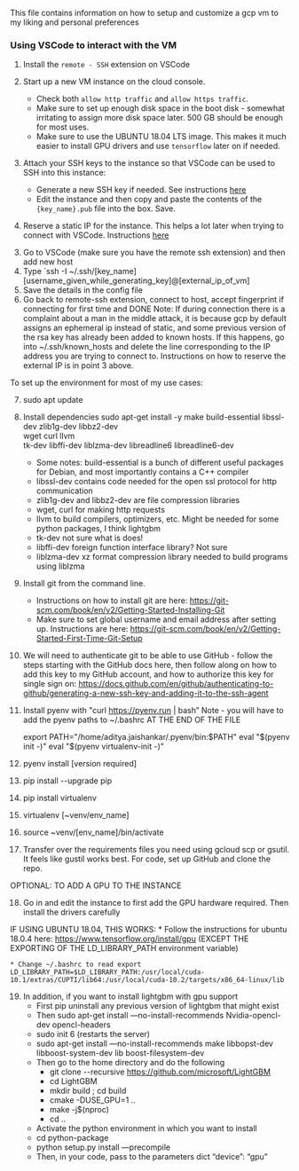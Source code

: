 This file contains information on how to setup and customize a gcp vm to my liking and personal preferences

### Using VSCode to interact with the VM

1. Install the `remote - SSH` extension on VSCode

2. Start up a new VM instance on the cloud console.
    * Check both `allow http traffic` and `allow https traffic`.
    * Make sure to set up enough disk space in the boot disk - somewhat irritating to assign more disk space later. 500 GB should be enough for most uses.
    * Make sure to use the UBUNTU 18.04 LTS image. This makes it much easier to install GPU drivers and use `tensorflow` later on if needed.  

3. Attach your SSH keys to the instance so that VSCode can be used to SSH into this instance:
    * Generate a new SSH key if needed. See instructions [here](https://cloud.google.com/compute/docs/instances/adding-removing-ssh-keys#createsshkeys)
    * Edit the instance and then copy and paste the contents of the `{key_name}.pub` file into the box. Save. 

4. Reserve a static IP for the instance. This helps a lot later when trying to connect with VSCode. Instructions [here](https://cloud.google.com/compute/docs/ip-addresses/reserve-static-external-ip-address)

3) Go to VSCode (make sure you have the remote ssh extension) and then add new host
4) Type `ssh -I ~/.ssh/[key_name] [username_given_while_generating_key]@[external_ip_of_vm]
5) Save the details in the config file
6) Go back to remote-ssh extension, connect to host, accept fingerprint if connecting for first time and DONE
	Note: If during connection there is a complaint about a man in the middle attack, it is because gcp by default assigns an ephemeral	ip instead of static, and some previous version of the rsa key has already been added to known hosts. If this happens, go into ~/.ssh/known_hosts and delete the line corresponding to the IP address you are trying to connect to. Instructions on how to reserve the external IP is in point 3 above. 

To set up the environment for most of my use cases:

7) sudo apt update



8) Install dependencies
	sudo apt-get install -y make build-essential libssl-dev zlib1g-dev libbz2-dev \
	wget curl llvm \
	tk-dev libffi-dev liblzma-dev libreadline6 libreadline6-dev


	* Some notes: build-essential is a bunch of different useful packages for Debian, and most importantly contains a C++ compiler
	* libssl-dev contains code needed for the open ssl protocol for http communication
	* zlib1g-dev and libbz2-dev are file compression libraries
	* wget, curl for making http requests
	* llvm to build compilers, optimizers, etc. Might be needed for some python packages, I think lightgbm
	* tk-dev not sure what is does!
	* libffi-dev foreign function interface library? Not sure
	* liblzma-dev xz format compression library needed to build programs using liblzma


9) Install git from the command line.
	* Instructions on how to install git are here: https://git-scm.com/book/en/v2/Getting-Started-Installing-Git
	* Make sure to set global username and email address after setting up. Instructions are here: https://git-scm.com/book/en/v2/Getting-Started-First-Time-Git-Setup
10) We will need to authenticate git to be able to use GitHub - follow the steps starting with the GitHub docs here, then follow along on how to add this key to my GitHub account, and how to authorize this key for single sign on:
	https://docs.github.com/en/github/authenticating-to-github/generating-a-new-ssh-key-and-adding-it-to-the-ssh-agent

11) Install pyenv with "curl https://pyenv.run | bash”
	Note - you will have to add the pyenv paths to ~/.bashrc AT THE END OF THE FILE
	
	export PATH="/home/aditya.jaishankar/.pyenv/bin:$PATH"
	eval "$(pyenv init -)"
	eval "$(pyenv virtualenv-init -)"

12) pyenv install [version required]
13) pip install --upgrade pip
14) pip install virtualenv
15) virtualenv [~venv/env_name]
16) source ~venv/[env_name]/bin/activate

17) Transfer over the requirements files you need using gcloud scp or gsutil. It feels like gustil works best. For code, set up GitHub and clone the repo.


OPTIONAL: TO ADD A GPU TO THE INSTANCE

18) Go in and edit the instance to first add the GPU hardware required. Then install the drivers carefully

IF USING UBUNTU 18.04, THIS WORKS:
	* Follow the instructions for ubuntu 18.0.4 here: https://www.tensorflow.org/install/gpu (EXCEPT THE EXPORTING OF THE LD_LIBRARY_PATH environment variable)
 
	* Change ~/.bashrc to read export LD_LIBRARY_PATH=$LD_LIBRARY_PATH:/usr/local/cuda-10.1/extras/CUPTI/lib64:/usr/local/cuda-10.2/targets/x86_64-linux/lib

19) In addition, if you want to install lightgbm with gpu support
	* First pip uninstall any previous version of lightgbm that might exist
	* Then sudo apt-get install —no-install-recommends Nvidia-opencl-dev opencl-headers
	* sudo init 6 (restarts the server)
	* sudo apt-get install —no-install-recommends make libbopst-dev libboost-system-dev lib boost-filesystem-dev
	* Then go to the home directory and do the following
		* git clone --recursive https://github.com/microsoft/LightGBM
		* cd LightGBM
		* mkdir build ; cd build
		* cmake -DUSE_GPU=1 ..
		* make -j$(nproc)
		* cd ..
	* Activate the python environment in which you want to install
	* cd python-package
	* python setup.py install —precompile
	* Then, in your code, pass to the parameters dict “device”: “gpu”
